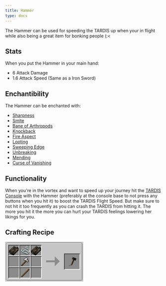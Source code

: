 ```yaml
---
title: Hammer
type: docs
---
```


The Hammer can be used for speeding the TARDIS up when your in flight while also being a great item for bonking people (:<

## Stats
When you put the Hammer in your main hand:
- 6 Attack Damage
- 1.6 Attack Speed
(Same as a Iron Sword)

## Enchantibility
The Hammer can be enchanted with:
- [Sharpness](https://minecraft.wiki/wiki/Sharpness)
- [Smite](https://minecraft.wiki/wiki/Smite)
- [Bane of Arthropods](https://minecraft.wiki/wiki/Bane_of_Arthropods)
- [Knockback](https://minecraft.wiki/wiki/Knockback)
- [Fire Aspect](https://minecraft.wiki/wiki/Fire_Aspect)
- [Looting](https://minecraft.wiki/wiki/Looting)
- [Sweeping Edge](https://minecraft.wiki/wiki/Sweeping_Edge)
- [Unbreaking](https://minecraft.wiki/wiki/Unbreaking)
- [Mending](https://minecraft.wiki/wiki/Mending)
- [Curse of Vanishing](https://minecraft.wiki/wiki/Curse_of_Vanishing)

## Functionality
When you're in the vortex and want to speed up your journey hit the [TARDIS Console](../../blocks/console) with the Hammer (preferably at the console base to not press any buttons when you hit it) to boost the TARDIS Flight Speed. But make sure to not hit it too frequently as you can crash the TARDIS from hitting it. The more you hit it the more you can hurt your TARDIS feelings lowering her likings for you.



## Crafting Recipe

![Hammer Crafting Recipie](images/hammer/recipe.png)



